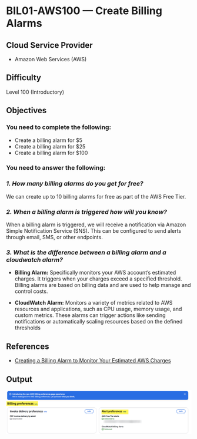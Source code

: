 # BIL01-AWS100 — Create Billing Alarms

## Cloud Service Provider
* Amazon Web Services (AWS)

## Difficulty
Level 100 (Introductory)

## Objectives

###  You need to complete the following:

* Create a billing alarm for $5
* Create a billing alarm for $25
* Create a billing alarm for $100

###  You need to answer the following: 

### ***1. How many billing alarms do you get for free?***

We can create up to 10 billing alarms for free as part of the AWS Free Tier.

### ***2. When a billing alarm is triggered how will you know?***

When a billing alarm is triggered, we will receive a notification via Amazon Simple Notification Service (SNS). This can be configured to send alerts through email, SMS, or other endpoints.

### ***3. What is the difference between a billing alarm and a cloudwatch alarm?***

* **Billing Alarm:** Specifically monitors your AWS account’s estimated charges. It triggers when your charges exceed a specified threshold. Billing alarms are based on billing data and are used to help manage and control costs.

* **CloudWatch Alarm:** Monitors a variety of metrics related to AWS resources and applications, such as CPU usage, memory usage, and custom metrics. These alarms can trigger actions like sending notifications or automatically scaling resources based on the defined thresholds

## References

* [Creating a Billing Alarm to Monitor Your Estimated AWS Charges](https://docs.aws.amazon.com/AmazonCloudWatch/latest/monitoring/monitor_estimated_charges_with_cloudwatch.html)

## Output
![alt text](image.png)